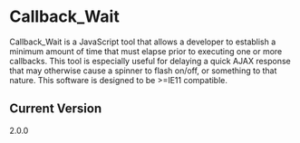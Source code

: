 # Callback_Wait

Callback_Wait is a JavaScript tool that allows a developer to establish a minimum amount of time that must elapse prior to executing one or more callbacks. This tool is especially useful for delaying a quick AJAX response that may otherwise cause a spinner to flash on/off, or something to that nature. This software is designed to be >=IE11 compatible.

## Current Version

2.0.0